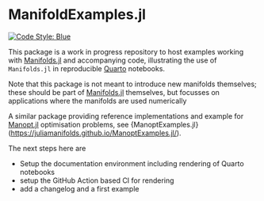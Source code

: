 # ManifoldExamples.jl

[![Code Style: Blue](https://img.shields.io/badge/code%20style-blue-4495d1.svg)](https://github.com/invenia/BlueStyle)

This package is a work in progress repository to host examples working with [Manifolds.jl](https://juliamanifolds.github.io/Manifolds.jl/) and accompanying code, illustrating the use of `Manifolds.jl` in reproducible [Quarto](https://quarto.org) notebooks.

Note that this package is not meant to introduce new manifolds themselves; these should be part of [Manifolds.jl](https://juliamanifolds.github.io/Manifolds.jl/) themselves, but focusses on applications where the manifolds are used numerically

A similar package providing reference implementations and example for [Manopt.jl](https://manoptjl.org/) optimisation problems, see {ManoptExamples.jl}(https://juliamanifolds.github.io/ManoptExamples.jl/).

The next steps here are

* Setup the documentation environment including rendering of Quarto notebooks
* setup the GitHub Action based CI for rendering
* add a changelog and a first example